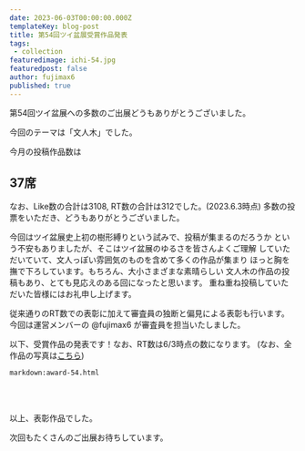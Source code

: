 ```yaml
---
date: 2023-06-03T00:00:00.000Z
templateKey: blog-post
title: 第54回ツイ盆展受賞作品発表
tags:
 - collection
featuredimage: ichi-54.jpg
featuredpost: false
author: fujimax6
published: true
---
```

第54回ツイ盆展への多数のご出展どうもありがとうございました。

今回のテーマは「文人木」でした。

今月の投稿作品数は

## 37席

なお、Like数の合計は3108, RT数の合計は312でした。(2023.6.3時点)
多数の投票をいただき、どうもありがとうございました。

今回はツイ盆展史上初の樹形縛りという試みで、投稿が集まるのだろうか
という不安もありましたが、そこはツイ盆展のゆるさを皆さんよくご理解
していただいていて、文人っぽい雰囲気のものを含めて多くの作品が集まり
ほっと胸を撫で下ろしています。もちろん、大小さまざまな素晴らしい
文人木の作品の投稿もあり、とても見応えのある回になったと思います。
重ね重ね投稿していただいた皆様にはお礼申し上げます。

従来通りのRT数での表彰に加えて審査員の独断と偏見による表彰も行います。
今回は運営メンバーの @fujimax6 が審査員を担当いたしました。

以下、受賞作品の発表です！なお、RT数は6/3時点の数になります。
(なお、全作品の写真は[こちら](/blog/twibonten-54-photo/))


`markdown:award-54.html`


<div>&nbsp;</div>
<div>&nbsp;</div>

以上、表彰作品でした。

次回もたくさんのご出展お待ちしています。
